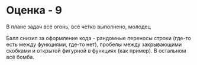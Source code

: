 # Оценка - 9

В плане задач всё огонь, всё четко выполнено, молодец

Балл снизил за оформление кода - рандомные переносы строки (где-то есть между функциями, где-то нет), пробелы между закрывающими скобками и открытой фигурной в функциях (как пример). В остальном всё бомба.
